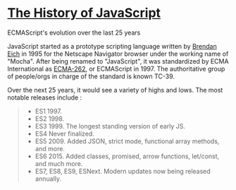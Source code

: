 # [The History of JavaScript](https://www.youtube.com/watch?v=Sh6lK57Cuk4)
ECMAScript's evolution over the last 25 years

JavaScript started as a prototype scripting language written by [Brendan Eich](https://en.wikipedia.org/wiki/Brendan_Eich) in 1995 for the Netscape Navigator browser under the working name of "Mocha". After being renamed to "JavaScript", it was standardized by ECMA International as [ECMA-262](https://www.ecma-international.org/publications/standards/Ecma-262-arch.htm), or ECMAScript in 1997. The authoritative group of people/orgs in charge of the standard is known TC-39.

Over the next 25 years, it would see a variety of highs and lows. The most notable releases include :
> * ES1 1997.
> * ES2 1998.
> * ES3 1999. The longest standing version of early JS.
> * ES4 Never finalized. 
> * ES5 2009. Added JSON, strict mode, functional array methods, and more.
> * ES6 2015. Added classes, promised, arrow functions, let/const, and much more. 
> * ES7, ES8, ES9, ESNext. Modern updates now being released annually. 
